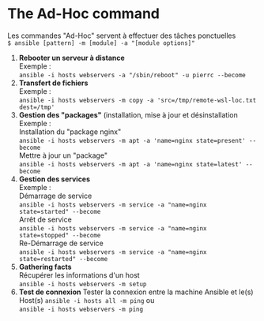 # The Ad-Hoc command
Les commandes "Ad-Hoc" servent à effectuer des tâches ponctuelles<br/>
``$ ansible [pattern] -m [module] -a "[module options]"``

1. **Rebooter un serveur à distance**<br/>
Exemple :<br/>
``
ansible -i hosts webservers -a "/sbin/reboot" -u pierrc --become
``
2. **Transfert de fichiers**<br/>
Exemple :<br/>
``
ansible -i hosts webservers -m copy -a 'src=/tmp/remote-wsl-loc.txt dest=/tmp'
``
3. **Gestion des "packages"** (installation, mise à jour et désinstallation<br/>
Exemple :<br/>
Installation du "package nginx"<br/>
``
ansible -i hosts webservers -m apt -a 'name=nginx state=present' --become
``<br/>
Mettre à jour un "package"<br/>
``
ansible -i hosts webservers -m apt -a 'name=nginx state=latest' --become
``
4. **Gestion des services**<br/>
Exemple :<br/>
Démarrage de service<br/>
``
ansible -i hosts webservers -m service -a "name=nginx state=started" --become
``<br/>
Arrêt de service<br/>
``
ansible -i hosts webservers -m service -a "name=nginx state=stopped" --become
``<br/>
Re-Démarrage de service<br/>
``
ansible -i hosts webservers -m service -a "name=nginx state=restarted" --become
``
5. **Gathering facts**<br/>
Récupérer les informations d'un host<br/>
``
ansible -i hosts webservers -m setup
``
6. **Test de connexion**
Tester la connexion entre la machine Ansible et le(s) Host(s)
``
ansible -i hosts all -m ping
``
ou<br/>
``
ansible -i hosts webservers -m ping
``









